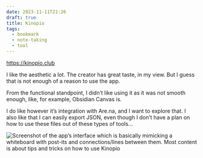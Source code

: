 ```yaml
---
date: 2023-11-11T21:26
draft: true
title: Kinopio
tags:
  - bookmark
  - note-taking
  - tool
---
```

https://kinopio.club

I like the aesthetic a lot. The creator has great taste, in my view. But I guess that is not enough of a reason to use the app.

From the functional standpoint, I didn’t like using it as it was not smooth enough, like, for example, Obsidian Canvas is.

I do like however it’s integration with Are.na, and I want to explore that. I also like that I can easily export JSON, even though I don’t have a plan on how to use these files out of these types of tools…

![Screenshot of the app’s interface which is basically mimicking a whiteboard with post-its and connections/lines between them. Most content is about tips and tricks on how to use Kinopio](kinopio-1699738419731.jpeg)